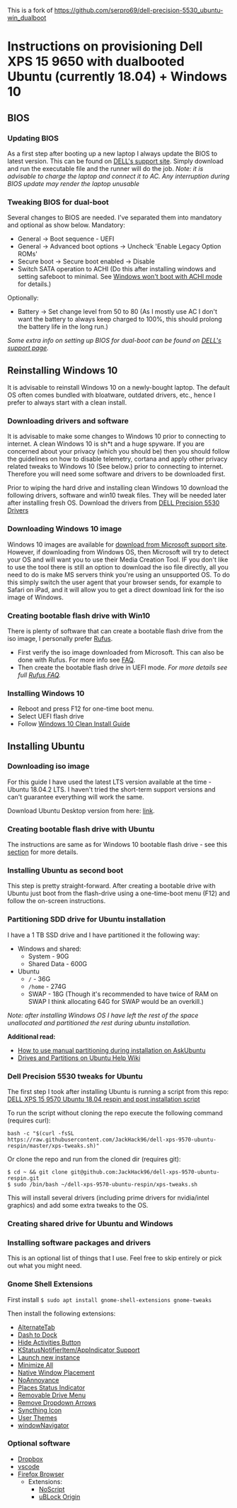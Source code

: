 This is a fork of https://github.com/serpro69/dell-precision-5530_ubuntu-win_dualboot

# Instructions on provisioning Dell XPS 15 9650 with dualbooted Ubuntu (currently 18.04) + Windows 10

## BIOS
### Updating BIOS
As a first step after booting up a new laptop I always update the BIOS to latest version. This can be found on [DELL's support site](https://www.dell.com/support/home/en/us/nodhs1/product-support/product/precision-15-5530-laptop/drivers). Simply download and run the executable file and the runner will do the job.
*Note: it is advisable to charge the laptop and connect it to AC. Any interruption during BIOS update may render the laptop unusable*

### Tweaking BIOS for dual-boot
Several changes to BIOS are needed. I've separated them into mandatory and optional as show below.
Mandatory:
* General -> Boot sequence - UEFI
* General -> Advanced boot options -> Uncheck 'Enable Legacy Option ROMs'
* Secure boot -> Secure boot enabled -> Disable
* Switch SATA operation to ACHI (Do this after installing windows and setting safeboot to minimal. See [Windows won't boot with ACHI mode](#windows-won't-boot-with-achi-mode) for details.)

Optionally:
* Battery -> Set change level from 50 to 80 (As I mostly use AC I don't want the battery to always keep charged to 100%, this should prolong the battery life in the long run.)  

*Some extra info on setting up BIOS for dual-boot can be found on [DELL's support page](https://www.dell.com/support/article/no/no/nodhs1/sln301754/how-to-install-ubuntu-and-windows-8-or-10-as-a-dual-boot-on-your-dell-pc?lang=en#BIOS).*

## Reinstalling Windows 10
It is advisable to reinstall Windows 10 on a newly-bought laptop.
The default OS often comes bundled with bloatware, outdated drivers, etc., hence I prefer to always start with a clean install.

### Downloading drivers and software
It is advisable to make some changes to Windows 10 prior to connecting to internet.
A clean Windows 10 is sh\*t and a huge spyware. If you are concerned about your privacy (which you should be) then you should follow the guidelines on how to disable telemetry, cortana and apply other privacy related tweaks to Windows 10 (See below.) prior to connecting to internet. Therefore you will need some software and drivers to be downloaded first.

Prior to wiping the hard drive and installing clean Windows 10 download the following drivers, software and win10 tweak files.
They will be needed later after installing fresh OS.
Download the drivers from [DELL Precision 5530 Drivers](https://www.dell.com/support/home/en/us/nodhs1/product-support/product/xps-15-9560-laptop/drivers)

### Downloading Windows 10 image
Windows 10 images are available for [download from Microsoft support site](https://www.microsoft.com/en-us/software-download/windows10ISO).
However, if downloading from Windows OS, then Microsoft will try to detect your OS and will want you to use their Media Creation Tool.
IF you don't like to use the tool there is still an option to download the iso file directly, all you need to do is make MS servers think you're using an unsupported OS.
To do this simply switch the user agent that your browser sends, for example to Safari on iPad, and it will allow you to get a direct download link for the iso image of Windows.

### Creating bootable flash drive with Win10
There is plenty of software that can create a bootable flash drive from the iso image, I personally prefer [Rufus](https://rufus.ie/).
- First verify the iso image downloaded from Microsoft. This can also be done with Rufus. For more info see [FAQ](https://github.com/pbatard/rufus/wiki/FAQ#How_can_I_validate_that_a_Windows_ISO_is_a_genuine_retail_version).
- Then create the bootable flash drive in UEFI mode.
*For more details see full [Rufus FAQ](https://github.com/pbatard/rufus/wiki/FAQ).*

### Installing Windows 10
- Reboot and press F12 for one-time boot menu.
- Select UEFI flash drive
- Follow [Windows 10 Clean Install Guide](http://forum.notebookreview.com/threads/windows-10-clean-installation-guide.781178/)

## Installing Ubuntu
### Downloading iso image
For this guide I have used the latest LTS version available at the time - Ubuntu 18.04.2 LTS.
I haven't tried the short-term support versions and can't guarantee everything will work the same.  

Download Ubuntu Desktop version from here: [link](https://ubuntu.com/download/desktop).

### Creating bootable flash drive with Ubuntu
The instructions are same as for Windows 10 bootable flash drive - see this [section](#creating-bootable-flash-drive-with-win10) for more details.

### Installing Ubuntu as second boot
This step is pretty straight-forward. After creating a bootable drive with Ubuntu just boot from the flash-drive using a one-time-boot menu (F12)
and follow the on-screen instructions.

### Partitioning SDD drive for Ubuntu installation
I have a 1 TB SSD drive and I have partitioned it the following way:  

- Windows and shared:
    - System - 90G
    - Shared Data - 600G
- Ubuntu
    - `/` - 36G
    - `/home` - 274G
    - SWAP - 18G (Though it's recommended to have twice of RAM on SWAP I think allocating 64G for SWAP would be an overkill.)

*Note: after installing Windows OS I have left the rest of the space unallocated and partitioned the rest during ubuntu installation.*  

**Additional read:**  
- [How to use manual partitioning during installation on AskUbuntu](https://askubuntu.com/questions/343268/how-to-use-manual-partitioning-during-installation)
- [Drives and Partitions on Ubuntu Help Wiki](https://help.ubuntu.com/community/DrivesAndPartitions)

### Dell Precision 5530 tweaks for Ubuntu
The first step I took after installing Ubuntu is running a script from this repo:
[DELL XPS 15 9570 Ubuntu 18.04 respin and post installation script](https://github.com/JackHack96/dell-xps-9570-ubuntu-respin)  

To run the script without cloning the repo execute the following command (requires curl):
```
bash -c "$(curl -fsSL https://raw.githubusercontent.com/JackHack96/dell-xps-9570-ubuntu-respin/master/xps-tweaks.sh)"
```

Or clone the repo and run from the cloned dir (requires git):
```
$ cd ~ && git clone git@github.com:JackHack96/dell-xps-9570-ubuntu-respin.git
$ sudo /bin/bash ~/dell-xps-9570-ubuntu-respin/xps-tweaks.sh
```

This will install several drivers (including prime drivers for nvidia/intel graphics) and add some extra tweaks to the OS.

### Creating shared drive for Ubuntu and Windows

### Installing software packages and drivers
This is an optional list of things that I use. Feel free to skip entirely or pick out what you might need.  

### Gnome Shell Extensions
First install `$ sudo apt install gnome-shell-extensions gnome-tweaks`

Then install the following extensions:
- [AlternateTab](https://extensions.gnome.org/extension/15/alternatetab/)
- [Dash to Dock](https://extensions.gnome.org/extension/307/dash-to-dock/)
- [Hide Activities Button](https://extensions.gnome.org/extension/744/hide-activities-button/)
- [KStatusNotifierItem/AppIndicator Support](https://extensions.gnome.org/extension/615/appindicator-support/)
- [Launch new instance](https://extensions.gnome.org/extension/600/launch-new-instance/)
- [Minimize All](https://extensions.gnome.org/extension/760/minimize-all/)
- [Native Window Placement](https://extensions.gnome.org/extension/18/native-window-placement/)
- [NoAnnoyance](https://extensions.gnome.org/extension/1236/noannoyance/)
- [Places Status Indicator](https://extensions.gnome.org/extension/8/places-status-indicator/)
- [Removable Drive Menu](https://extensions.gnome.org/extension/7/removable-drive-menu/)
- [Remove Dropdown Arrows](https://extensions.gnome.org/extension/800/remove-dropdown-arrows/)
- [Syncthing Icon](https://extensions.gnome.org/extension/989/syncthing-icon/)
- [User Themes](https://extensions.gnome.org/extension/19/user-themes/)
- [windowNavigator](https://extensions.gnome.org/extension/10/windownavigator/)

### Optional software
- [Dropbox](https://www.dropbox.com/install-linux)
- [vscode](https://code.visualstudio.com/)
- [Firefox Browser](https://www.mozilla.org/en-US/firefox/new/)
  - Extensions:
    - [NoScript](https://addons.mozilla.org/en-US/firefox/addon/noscript/)
    - [uBLock Origin](https://addons.mozilla.org/en-US/firefox/addon/ublock-origin/)
